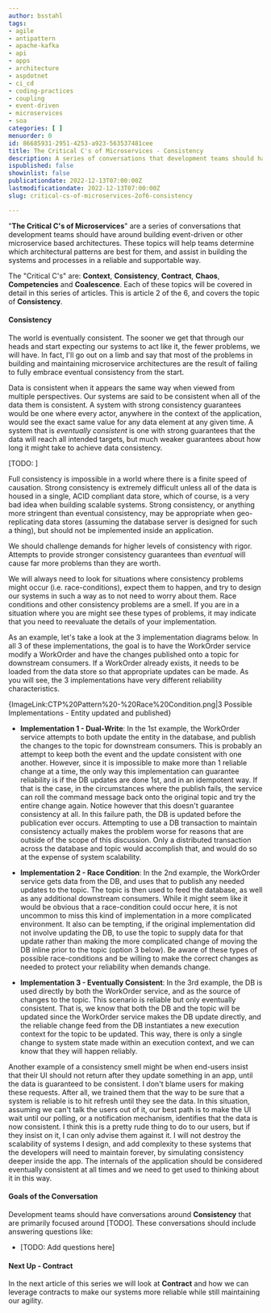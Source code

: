 ```yaml
---
author: bsstahl
tags:
- agile
- antipattern
- apache-kafka
- api
- apps
- architecture
- aspdotnet
- ci_cd
- coding-practices
- coupling
- event-driven
- microservices
- soa
categories: [ ]
menuorder: 0
id: 86685931-2951-4253-a923-563537481cee
title: The Critical C's of Microservices - Consistency
description: A series of conversations that development teams should have around building event driven or microservice architectures
ispublished: false
showinlist: false
publicationdate: 2022-12-13T07:00:00Z
lastmodificationdate: 2022-12-13T07:00:00Z
slug: critical-cs-of-microservices-2of6-consistency

---
```

&quot;**The Critical C's of Microservices**&quot; are a series of conversations that development teams should have around building event-driven or other microservice based architectures. These topics will help teams determine which architectural patterns are best for them, and assist in building the systems and processes in a reliable and supportable way.

The &quot;Critical C's&quot; are: **Context**, **Consistency**, **Contract**, **Chaos**, **Competencies** and **Coalescence**. Each of these topics will be covered in detail in this series of articles. This is article 2 of the 6, and covers the topic of **Consistency**.

#### Consistency

The world is eventually consistent. The sooner we get that through our heads and start expecting our systems to act like it, the fewer problems, we will have. In fact, I'll go out on a limb and say that most of the problems in building and maintaining microservice architectures are the result of failing to fully embrace eventual consistency from the start.

Data is consistent when it appears the same way when viewed from multiple perspectives. Our systems are said to be consistent when all of the data them is consistent. A system with strong consistency guarantees would be one where every actor, anywhere in the context of the application, would see the exact same value for any data element at any given time. A system that is *eventually consistent* is one with strong guarantees that the data will reach all intended targets, but much weaker guarantees about how long it might take to achieve data consistency.

[TODO: ]

Full consistency is impossible in a world where there is a finite speed of causation. Strong consistency is extremely difficult unless all of the data is housed in a single, ACID compliant data store, which of course, is a very bad idea when building scalable systems. Strong consistency, or anything more stringent than eventual consistency, may be appropriate when geo-replicating data stores (assuming the database server is designed for such a thing), but should not be implemented inside an application.

We should challenge demands for higher levels of consistency with rigor. Attempts to provide stronger consistency guarantees than *eventual* will cause far more problems than they are worth.

We will always need to look for situations where consistency problems might occur (i.e. race-conditions), expect them to happen, and try to design our systems in such a way as to not need to worry about them. Race conditions and other consistency problems are a smell. If you are in a situation where you are might see these types of problems, it may indicate that you need to reevaluate the details of your implementation.

As an example, let's take a look at the 3 implementation diagrams below. In all 3 of these implementations, the goal is to have the WorkOrder service modify a WorkOrder and have the changes published onto a topic for downstream consumers. If a WorkOrder already exists, it needs to be loaded from the data store so that appropriate updates can be made. As you will see, the 3 implementations have very different reliability characteristics.

{ImageLink:CTP%20Pattern%20-%20Race%20Condition.png|3 Possible Implementations - Entity updated and published}

* **Implementation 1 - Dual-Write**: In the 1st example, the WorkOrder service attempts to both update the entity in the database, and publish the changes to the topic for downstream consumers. This is probably an attempt to keep both the event and the update consistent with one another. However, since it is impossible to make more than 1 reliable change at a time, the only way this implementation can guarantee reliability is if the DB updates are done 1st, and in an idempotent way. If that is the case, in the circumstances where the publish fails, the service can roll the command message back onto the original topic and try the entire change again. Notice however that this doesn't guarantee consistency at all. In this failure path, the DB is updated before the publication ever occurs. Attempting to use a DB transaction to maintain consistency actually makes the problem worse for reasons that are outside of the scope of this discussion. Only a distributed transaction across the database and topic would accomplish that, and would do so at the expense of system scalability.

* **Implementation 2 - Race Condition**: In the 2nd example, the WorkOrder service gets data from the DB, and uses that to publish any needed updates to the topic. The topic is then used to feed the database, as well as any additional downstream consumers. While it might seem like it would be obvious that a race-condition could occur here, it is not uncommon to miss this kind of implementation in a more complicated environment. It also can be tempting, if the original implementation did not involve updating the DB, to use the topic to supply data for that update rather than making the more complicated change of moving the DB inline prior to the topic (option 3 below). Be aware of these types of possible race-conditions and be willing to make the correct changes as needed to protect your reliability when demands change.

* **Implementation 3 - Eventually Consistent**: In the 3rd example, the DB is used directly by both the WorkOrder service, and as the source of changes to the topic. This scenario is reliable but only eventually consistent. That is, we know that both the DB and the topic will be updated since the WorkOrder service makes the DB update directly, and the reliable change feed from the DB instantiates a new execution context for the topic to be updated. This way, there is only a single change to system state made within an execution context, and we can know that they will happen reliably.

Another example of a consistency smell might be when end-users insist that their UI should not return after they update something in an app, until the data is guaranteed to be consistent. I don't blame users for making these requests. After all, we trained them that the way to be sure that a system is reliable is to hit refresh until they see the data. In this situation, assuming we can't talk the users out of it, our best path is to make the UI wait until our polling, or a notification mechanism, identifies that the data is now consistent. I think this is a pretty rude thing to do to our users, but if they insist on it, I can only advise them against it. I will not destroy the scalability of systems I design, and add complexity to these systems that the developers will need to maintain forever, by simulating consistency deeper inside the app. The internals of the application should be considered eventually consistent at all times and we need to get used to thinking about it in this way.

#### Goals of the Conversation

Development teams should have conversations around **Consistency** that are primarily focused around [TODO]. These conversations should include answering questions like:

* [TODO: Add questions here]

#### Next Up - Contract

In the next article of this series we will look at **Contract** and how we can leverage contracts to make our systems more reliable while still maintaining our agility.
